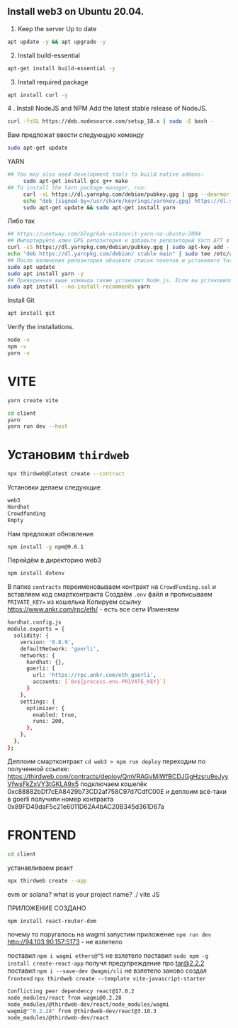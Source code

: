 ## Install web3 on Ubuntu 20.04.
1. Keep the server Up to date
```bash
apt update -y && apt upgrade -y
```
2. Install build-essential
```bash
apt-get install build-essential -y
```
3. Install required package
```bash
apt install curl -y
```
4 . Install NodeJS and NPM
Add the latest stable release of NodeJS.
```bash
curl -fsSL https://deb.nodesource.com/setup_18.x | sudo -E bash -
```
Вам предложат ввести следующую команду
```bash
sudo apt-get update
```
YARN 
```bash
## You may also need development tools to build native addons:
     sudo apt-get install gcc g++ make
## To install the Yarn package manager, run:
     curl -sL https://dl.yarnpkg.com/debian/pubkey.gpg | gpg --dearmor | sudo tee /usr/share/keyrings/yarnkey.gpg >/dev/null
     echo "deb [signed-by=/usr/share/keyrings/yarnkey.gpg] https://dl.yarnpkg.com/debian stable main" | sudo tee /etc/apt/sources.list.d/yarn.list
     sudo apt-get update && sudo apt-get install yarn
```
Либо так
```bash
## https://unetway.com/blog/kak-ustanovit-yarn-na-ubuntu-2004
## Импортируйте ключ GPG репозитория и добавьте репозиторий Yarn APT в свою систему, выполнив следующие команды:
curl -sS https://dl.yarnpkg.com/debian/pubkey.gpg | sudo apt-key add -
echo "deb https://dl.yarnpkg.com/debian/ stable main" | sudo tee /etc/apt/sources.list.d/yarn.list
## После включения репозитория обновите список пакетов и установите Yarn.
sudo apt update
sudo apt install yarn -y
## Приведенная выше команда также установит Node.js. Если вы установили Node через nvm, пропустите установку Node.js с помощью:
sudo apt install --no-install-recommends yarn
```
Install Git
```bash
apt install git
```
Verify the installations.
```bash
node -v
npm -v
yarn -v
```
# VITE
```bash
yarn create vite
```
```bash
cd client
yarn
yarn run dev --host
```
# Установим `thirdweb`
```bash
npx thirdweb@latest create --contract
```
Установки делаем следующие
```bash
web3
Hardhat
Crowdfunding
Empty
```
Нам предложат обновление
```bash
npm install -g npm@9.6.1
```
Перейдём в директорию web3
```bash
npm install dotenv
```
В папке `contracts` переименовываем контракт на `CrowdFunding.sol` и вставляем код смартконтракта
Создаём `.env` файл и прописываем `PRIVATE_KEY=` из кошелька
Копируем ссылку
https://www.ankr.com/rpc/eth/ - есть все сети
Изменяем 
```bash
hardhat.config.js
module.exports = {
  solidity: {
    version: '0.8.9',
    defaultNetwork: 'goerli',
    networks: {
      hardhat: {},
      goerli: {
        url: 'https://rpc.ankr.com/eth_goerli',
        accounts: [`0x${process.env.PRIVATE_KEY}`]
      }
    },
    settings: {
      optimizer: {
        enabled: true,
        runs: 200,
      },
    },
  },
};
```
Деплоим смартконтракт
`cd web3 > npm run deploy`
переходим по полученной ссылке: https://thirdweb.com/contracts/deploy/QmVRAGvMjWfBCDJGgHzsru9eJyyVfwsFkZxVY3tGKLA9x5
подключаем кошелёк 0xc88882bDf7cEA8429b73CD2af758C97d7CdfC00E
и деплоим всё-таки в goerli
получили номер контракта 0x89FD49daF5c21e6011D62A4bAC20B345d361D67a

# FRONTEND
```bash
cd client
```
устанавливаем реакт
```bash
npx thirdweb create --app
```
evm or solana?
what is your project name? ./
                          vite
                          JS

ПРИЛОЖЕНИЕ СОЗДАНО
```bash
npm install react-router-dom
```
почему то поругалось на wagmi
запустим приложение `npm run dev`
http://94.103.90.157:5173 - не взлетело

поставил    `npm i wagmi ethers@^5`       не взлетело
поставил    `sudo npm -g install create-react-app`     получл предупреждение про tar@2.2.2
поставил    `npm i --save-dev @wagmi/cli`  не взлетело
заново создал `frontend`      `npx thirdweb create --template vite-javascript-starter`
```bash
Conflicting peer dependency react@17.0.2
node_modules/react from wagmi@0.2.28
node_modules/@thirdweb-dev/react/node_modules/wagmi
wagmi@"^0.2.28" from @thirdweb-dev/react@3.10.3
node_modules/@thirdweb-dev/react
```
